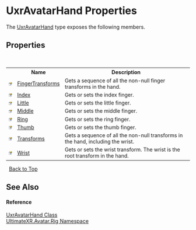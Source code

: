 # UxrAvatarHand Properties
 

The <a href="T_UltimateXR_Avatar_Rig_UxrAvatarHand">UxrAvatarHand</a> type exposes the following members.


## Properties
&nbsp;<table><tr><th></th><th>Name</th><th>Description</th></tr><tr><td>![Public property](media/pubproperty.gif "Public property")</td><td><a href="P_UltimateXR_Avatar_Rig_UxrAvatarHand_FingerTransforms">FingerTransforms</a></td><td>
Gets a sequence of all the non-null finger transforms in the hand.</td></tr><tr><td>![Public property](media/pubproperty.gif "Public property")</td><td><a href="P_UltimateXR_Avatar_Rig_UxrAvatarHand_Index">Index</a></td><td>
Gets or sets the index finger.</td></tr><tr><td>![Public property](media/pubproperty.gif "Public property")</td><td><a href="P_UltimateXR_Avatar_Rig_UxrAvatarHand_Little">Little</a></td><td>
Gets or sets the little finger.</td></tr><tr><td>![Public property](media/pubproperty.gif "Public property")</td><td><a href="P_UltimateXR_Avatar_Rig_UxrAvatarHand_Middle">Middle</a></td><td>
Gets or sets the middle finger.</td></tr><tr><td>![Public property](media/pubproperty.gif "Public property")</td><td><a href="P_UltimateXR_Avatar_Rig_UxrAvatarHand_Ring">Ring</a></td><td>
Gets or sets the ring finger.</td></tr><tr><td>![Public property](media/pubproperty.gif "Public property")</td><td><a href="P_UltimateXR_Avatar_Rig_UxrAvatarHand_Thumb">Thumb</a></td><td>
Gets or sets the thumb finger.</td></tr><tr><td>![Public property](media/pubproperty.gif "Public property")</td><td><a href="P_UltimateXR_Avatar_Rig_UxrAvatarHand_Transforms">Transforms</a></td><td>
Gets a sequence of all the non-null transforms in the hand, including the wrist.</td></tr><tr><td>![Public property](media/pubproperty.gif "Public property")</td><td><a href="P_UltimateXR_Avatar_Rig_UxrAvatarHand_Wrist">Wrist</a></td><td>
Gets or sets the wrist transform. The wrist is the root transform in the hand.</td></tr></table>&nbsp;
<a href="#uxravatarhand-properties">Back to Top</a>

## See Also


#### Reference
<a href="T_UltimateXR_Avatar_Rig_UxrAvatarHand">UxrAvatarHand Class</a><br /><a href="N_UltimateXR_Avatar_Rig">UltimateXR.Avatar.Rig Namespace</a><br />